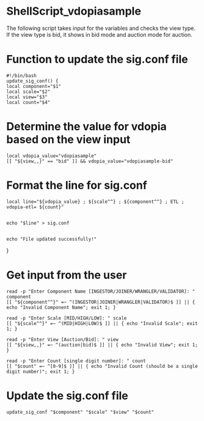 # ShellScript_vdopiasample

The following script takes input for the variables and checks the view type. If the view type is bid, it shows in bid mode and auction mode for auction.



# Function to update the sig.conf file


    #!/bin/bash
    update_sig_conf() {
    local component="$1"
    local scale="$2"
    local view="$3"
    local count="$4"

# Determine the value for vdopia based on the view input
    local vdopia_value="vdopiasample"
    [[ "${view,,}" == "bid" ]] && vdopia_value="vdopiasample-bid"

# Format the line for sig.conf
    local line="${vdopia_value} ; ${scale^^} ; ${component^^} ; ETL ; vdopia-etl= ${count}"

     
    echo "$line" > sig.conf
    

    echo "File updated successfully!"
}

# Get input from the user
    read -p "Enter Component Name [INGESTOR/JOINER/WRANGLER/VALIDATOR]: " component
    [[ "${component^^}" =~ ^(INGESTOR|JOINER|WRANGLER|VALIDATOR)$ ]] || { echo "Invalid Component Name"; exit 1; }

    read -p "Enter Scale [MID/HIGH/LOW]: " scale
    [[ "${scale^^}" =~ ^(MID|HIGH|LOW)$ ]] || { echo "Invalid Scale"; exit 1; }
    
    read -p "Enter View [Auction/Bid]: " view
    [[ "${view,,}" =~ ^(auction|bid)$ ]] || { echo "Invalid View"; exit 1; }

    read -p "Enter Count [single digit number]: " count
    [[ "$count" =~ ^[0-9]$ ]] || { echo "Invalid Count (should be a single digit number)"; exit 1; }

# Update the sig.conf file
    update_sig_conf "$component" "$scale" "$view" "$count"

